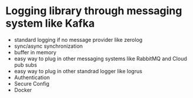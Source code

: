 # Logging library through messaging system like Kafka
- standard logging if no message provider like zerolog
- sync/async synchronization
- buffer in memory
- easy way to plug in other messaging systems like RabbitMQ and Cloud pub subs
- easy way to plug in other standrad logger like logrus
- Authentication
- Secure Config
- Docker

